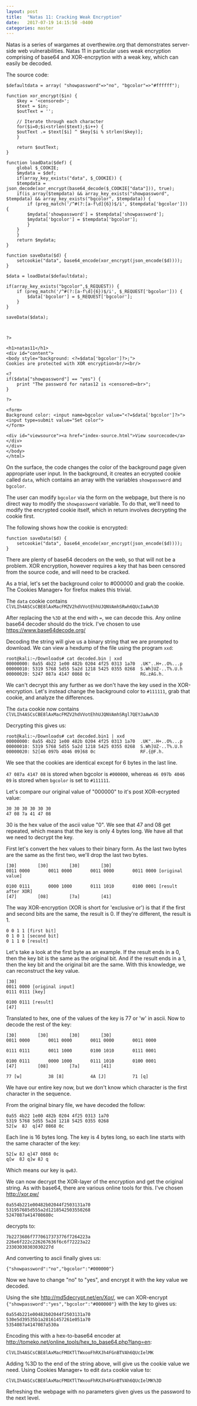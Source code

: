 ```yaml
---
layout: post
title:  "Natas 11: Cracking Weak Encryption"
date:   2017-07-19 14:15:50 -0400
categories: master
---
```


Natas is a series of wargames at overthewire.org that demonstrates server-side web vulnerabilities. Natas 11 in particular uses weak encryption comprising of base64 and XOR-encrpytion with a weak key, which can easily be decoded.

The source code:

```
$defaultdata = array( "showpassword"=>"no", "bgcolor"=>"#ffffff");

function xor_encrypt($in) {
    $key = '<censored>';
    $text = $in;
    $outText = '';

    // Iterate through each character
    for($i=0;$i<strlen($text);$i++) {
    $outText .= $text[$i] ^ $key[$i % strlen($key)];
    }

    return $outText;
}

function loadData($def) {
    global $_COOKIE;
    $mydata = $def;
    if(array_key_exists("data", $_COOKIE)) {
    $tempdata = json_decode(xor_encrypt(base64_decode($_COOKIE["data"])), true);
    if(is_array($tempdata) && array_key_exists("showpassword", $tempdata) && array_key_exists("bgcolor", $tempdata)) {
        if (preg_match('/^#(?:[a-f\d]{6})$/i', $tempdata['bgcolor'])) {
        $mydata['showpassword'] = $tempdata['showpassword'];
        $mydata['bgcolor'] = $tempdata['bgcolor'];
        }
    }
    }
    return $mydata;
}

function saveData($d) {
    setcookie("data", base64_encode(xor_encrypt(json_encode($d))));
}

$data = loadData($defaultdata);

if(array_key_exists("bgcolor",$_REQUEST)) {
    if (preg_match('/^#(?:[a-f\d]{6})$/i', $_REQUEST['bgcolor'])) {
        $data['bgcolor'] = $_REQUEST['bgcolor'];
    }
}

saveData($data);



?>

<h1>natas11</h1>
<div id="content">
<body style="background: <?=$data['bgcolor']?>;">
Cookies are protected with XOR encryption<br/><br/>

<?
if($data["showpassword"] == "yes") {
    print "The password for natas12 is <censored><br>";
}

?>

<form>
Background color: <input name=bgcolor value="<?=$data['bgcolor']?>">
<input type=submit value="Set color">
</form>

<div id="viewsource"><a href="index-source.html">View sourcecode</a></div>
</div>
</body>
</html>
```

On the surface, the code changes the color of the background page given appropriate user input. In the background, it creates an ecrypted cookie called `data`, which contains an array with the variables `showpassword` and `bgcolor`. 

The user can modify `bgcolor` via the form on the webpage, but there is no direct way to modify the `showpassword` variable. To do that, we'll need to modify the encrypted cookie itself, which in return involves decrypting the cookie first.

The following shows how the cookie is encrypted:
```
function saveData($d) {
    setcookie("data", base64_encode(xor_encrypt(json_encode($d))));
}
```

There are plenty of base64 decoders on the web, so that will not be a problem. XOR encryption, however requires a key that has been censored from the source code, and will need to be cracked. 

As a trial, let's set the background color to #000000 and grab the cookie. The Cookies Manager+ for firefox makes this trivial.

The `data` cookie contains `ClVLIh4ASCsCBE8lAxMacFMZV2hdVVotEhhUJQNVAmhSRwh6QUcIaAw%3D`

After replacing the `%3D` at the end with `=`, we can decode this. Any online base64 decoder should do the trick. I've chosen to use https://www.base64decode.org/

Decoding the string will give us a binary string that we are prompted to download. We can view a hexdump of the file using the program `xxd`:
```
root@kali:~/Downloads# cat decoded.bin | xxd
00000000: 0a55 4b22 1e00 482b 0204 4f25 0313 1a70  .UK"..H+..O%...p
00000010: 5319 5768 5d55 5a2d 1218 5425 0355 0268  S.Wh]UZ-..T%.U.h
00000020: 5247 087a 4147 0868 0c                   RG.zAG.h.
```
We can't decrypt this any further as we don't have the key used in the XOR-encryption. Let's instead change the background color to `#111111`, grab that cookie, and analyze the differences.

The `data` cookie now contains `ClVLIh4ASCsCBE8lAxMacFMZV2hdVVotEhhUJQNVAmhSRgl7QEYJaAw%3D`

Decrypting this gives us:
```
root@kali:~/Downloads# cat decoded.bin1 | xxd
00000000: 0a55 4b22 1e00 482b 0204 4f25 0313 1a70  .UK"..H+..O%...p
00000010: 5319 5768 5d55 5a2d 1218 5425 0355 0268  S.Wh]UZ-..T%.U.h
00000020: 52[46 097b 4046 09]68 0c                 RF.{@F.h.
```

We see that the cookies are identical except for 6 bytes in the last line.

`47 087a 4147 08` is stored when bgcolor is `#000000`, whereas `46 097b 4046 09` is stored when `bgcolor` is set to `#111111`.

Let's compare our original value of "000000" to it's post XOR-ecrypted value:
```
30 30 30 30 30 30
47 08 7a 41 47 08
```
30 is the hex value of the ascii value "0". We see that 47 and 08 get repeated, which means that the key is only 4 bytes long. We have all that we need to decrypt the key.

First let's convert the hex values to their binary form. As the last two bytes are the same as the first two, we'll drop the last two bytes.
```
[30]		[30]		[30]		[30]
0011 0000       0011 0000       0011 0000       0011 0000 [original value]

0100 0111       0000 1000       0111 1010       0100 0001 [result after XOR]
[47]		[08]		[7a]		[41]
```

The way XOR-encryption (XOR is short for 'exclusive or') is that if the first and second bits are the same, the result is 0. If they're different, the result is 1. 
```
0 0 1 1	[first bit]
0 1 0 1 [second bit]
0 1 1 0 [result]
```
Let's take a look at the first byte as an example. If the result ends in a 0, then the key bit is the same as the original bit. And if the result ends in a 1, then the key bit and the original bit are the same. With this knowledge, we can reconstruct the key value.   

```
[30]
0011 0000 [original input]
0111 0111 [key]

0100 0111 [result]
[47]
```

Translated to hex, one of the values of the key is 77 or 'w' in ascii. Now to decode the rest of the key:

```
[30]		[30]		[30]		[30]
0011 0000       0011 0000       0011 0000       0011 0000

0111 0111       0011 1000       0100 1010       0111 0001

0100 0111       0000 1000       0111 1010       0100 0001
[47]		[08]		[7a]		[41]

77 [w]          38 [8]          4A [J]          71 [q]
```

We have our entire key now, but we don't know which character is the first character in the sequence.

From the original binary file, we have decoded the follow:
```
0a55 4b22 1e00 482b 0204 4f25 0313 1a70
5319 5768 5d55 5a2d 1218 5425 0355 0268
52[w  8J  q]47 0868 0c
```

Each line is 16 bytes long. The key is 4  bytes long, so each line starts with the same character of the key:

```
52[w 8J q]47 0868 0c
q[w  8J q]w 8J q
```
Which means our key is `qw8J`.

We can now decrypt the XOR-layer of the encryption and get the original string. As with base64, there are various online tools for this. I've chosen http://xor.pw/

```
0a554b221e00482b02044f2503131a70
531957685d555a2d1218542503550268
5247087a414708680c
```
decrypts to:
```
7b2273686f7770617373776f7264223a
226e6f222c226267636f6c6f72223a22
23303030303030227d
```
And converting to ascii finally gives us:
```
{"showpassword":"no","bgcolor":"#000000"}
```

Now we have to change "no" to "yes", and encrypt it with the key value we decoded.

Using the site http://md5decrypt.net/en/Xor/, we can XOR-encrypt `{"showpassword":"yes","bgcolor":"#000000"}` with the key to gives us:
```
0a554b221e00482b02044f2503131a70
530e5d39535b1a28161457261e051a70
5354087a4147087a530a
```
Encoding this with a hex-to-base64 encoder at http://tomeko.net/online_tools/hex_to_base64.php?lang=en:
```
ClVLIh4ASCsCBE8lAxMacFMOXTlTWxooFhRXJh4FGnBTVAh6QUcIelMK
```

Adding %3D to the end of the string above, will give us the cookie value we need.
Using Cookies Manager+ to edit `data` cookie value to:
```
ClVLIh4ASCsCBE8lAxMacFMOXTlTWxooFhRXJh4FGnBTVAh6QUcIelMK%3D
```

Refreshing the webpage with no parameters given gives us the password to the next level.

